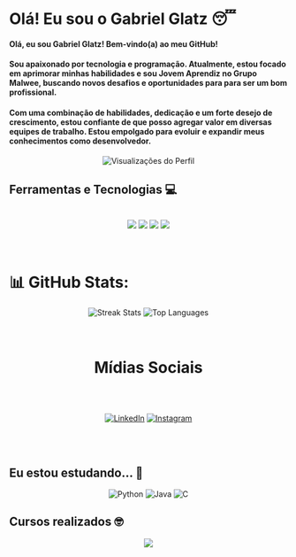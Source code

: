 # Olá! Eu sou o Gabriel Glatz 😴

<div>
  <h4>Olá, eu sou Gabriel Glatz! Bem-vindo(a) ao meu GitHub!</h4>
  <h4>Sou apaixonado por tecnologia e programação. Atualmente, estou focado em aprimorar minhas habilidades e sou Jovem Aprendiz no Grupo Malwee, buscando novos desafios e oportunidades para para ser um bom profissional.</h4>
  <h4>Com uma combinação de habilidades, dedicação e um forte desejo de crescimento, estou confiante de que posso agregar valor em diversas equipes de trabalho. Estou empolgado para evoluir e expandir meus conhecimentos como desenvolvedor.</h4>
</div>

<!-- Contador de Visualizações -->
<div align="center">
  <img src="https://komarev.com/ghpvc/?username=glatztp&color=ff0000&label=Visitantes&style=flat-square" alt="Visualizações do Perfil"/>
</div>

## Ferramentas e Tecnologias 💻

<div style="display: inline_block" align="center"><br>
<img src="https://img.shields.io/badge/python-3670A0?style=for-the-badge&logo=python&logoColor=ffdd54"/>
<img src="https://img.shields.io/badge/HTML5-E34F26?style=for-the-badge&logo=html5&logoColor=white"/>
<img src="https://img.shields.io/badge/CSS3-1572B6?style=for-the-badge&logo=css3&logoColor=white"/>
<img src="https://img.shields.io/badge/javascript-%23323330.svg?style=for-the-badge&logo=javascript&logoColor=%23F7DF1E"/>
</div>
<br>
<br>

# 📊 GitHub Stats:

<div align="center">
  <img src="https://github-readme-streak-stats.herokuapp.com/?user=glatztp&theme=dark&hide_border=false" alt="Streak Stats"/>
  <img src="https://github-readme-stats.vercel.app/api/top-langs/?username=glatztp&theme=dark&hide_border=false&include_all_commits=true&count_private=true&layout=compact" alt="Top Languages"/>
</div>
<br>
<br>

<h1 align="center">Mídias Sociais</h1>
<br>
<br>

<p align="center">
  <a href="https://www.linkedin.com/in/gabriel-glatz/" target="_blank"><img src="https://img.shields.io/badge/LinkedIn-%230077B5.svg?logo=linkedin&logoColor=white" alt="LinkedIn"></a>
  <a href="https://www.instagram.com/glatz.tp/" target="_blank"><img src="https://img.shields.io/badge/Instagram-%23E4405F.svg?logo=Instagram&logoColor=white" alt="Instagram"></a>
</p>
<br>
<br>

## Eu estou estudando... 🧩

<div align="center">
  <p>
    <img src="https://img.shields.io/badge/-Python-%2335495e?style=flat-square&logo=python&logoColor=white" alt="Python"/>
    <img src="https://img.shields.io/badge/-Java-%23ED8B00?style=flat-square&logo=openjdk&logoColor=white" alt="Java"/>
    <img src="https://img.shields.io/badge/-C-%2300598D?style=flat-square&logo=c&logoColor=white" alt="C"/>
  </p>
</div>
  
## Cursos realizados 🤓

<p align="center">
  <a href="https://education.oracle.com/database-foundations/">
    <img src="https://img.shields.io/badge/-Database%20Foundations%20-%23F80000?style=for-the-badge&logo=oracle&logoColor=white"/>
  </a>
  <br><br>
</p>
